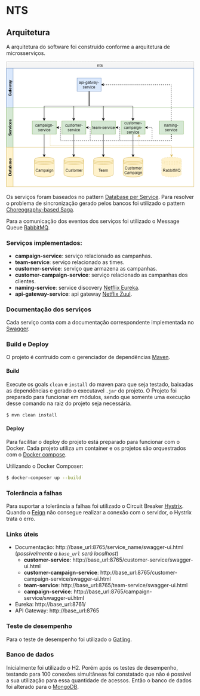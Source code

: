 # NTS

## Arquitetura
A arquitetura do software foi construido conforme a arquitetura de microsserviços.

![Architecture](https://github.com/gabrielkirsten/nts/blob/master/docs-assets/nts-architecture.png?raw=true)

Os serviços foram baseados no pattern [Database per Service](https://microservices.io/patterns/data/database-per-service.html). Para resolver o problema de sincronização gerado pelos bancos foi utilizado o pattern [Choreography-based Saga](https://microservices.io/patterns/data/saga.html).

Para a comunicação dos eventos dos serviços foi utilizado o Message Queue [RabbitMQ](https://rabbitmq.com).

### Serviços implementados:
  - **campaign-service**: serviço relacionado as campanhas.
  - **team-service**: serviço relacionado as times.
  - **customer-service**: serviço que armazena as campanhas.
  - **customer-campaign-service**: serviço relacionado as campanhas dos clientes.
  - **naming-service**: service discovery [Netflix Eureka](https://github.com/Netflix/eureka).
  - **api-gateway-service**: api gateway [Netflix Zuul](https://github.com/Netflix/zuul).
  
### Documentação dos serviços

Cada serviço conta com a documentação correspondente implementada no [Swagger](https://swagger.io/). 

### Build e Deploy

O projeto é contruido com o gerenciador de dependências [Maven](https://maven.apache.org/). 

#### Build
Execute os goals `clean` e `install` do maven para que seja testado, baixadas as dependências e gerado o executavel `.jar` do projeto. O Projeto foi preparado para funcionar em módulos, sendo que somente uma execução desse comando na raiz do projeto seja necessária.

```bash
$ mvn clean install
```

#### Deploy 
Para facilitar o deploy do projeto está preparado para funcionar com o Docker. Cada projeto utiliza um container e os projetos são orquestrados com o [Docker compose](https://docs.docker.com/compose/).

Utilizando o Docker Composer:

```bash 
$ docker-composer up --build
```

### Tolerância a falhas
Para suportar a tolerância a falhas foi utilizado o Circuit Breaker [Hystrix](https://github.com/Netflix/Hystrix). Quando o [Feign](https://github.com/OpenFeign/feign) não consegue realizar a conexão com o servidor, o Hystrix trata o erro. 

### Links úteis
- Documentação: http://base_url:8765/service_name/swagger-ui.html (*possivelmente a `base_url` será localhost*)
    - **customer-service**: http://base_url:8765/customer-service/swagger-ui.html
    - **customer-campaign-service**: http://base_url:8765/customer-campaign-service/swagger-ui.html
    - **team-service**: http://base_url:8765/team-service/swagger-ui.html
    - **campaign-service**: http://base_url:8765/campaign-service/swagger-ui.html
- Eureka: http://base_url:8761/
- API Gateway: http://base_url:8765

### Teste de desempenho
Para o teste de desempenho foi utilizado o [Gatling](https://gatling.io/).

### Banco de dados
Inicialmente foi utilizado o H2. Porém após os testes de desempenho, testando para 100 conexões simultâneas foi constatado que não é possivel a sua utilização para essa quantidade de acessos. Então o banco de dados foi alterado para o [MongoDB](https://www.mongodb.com/).




